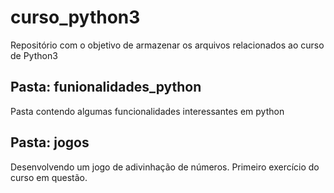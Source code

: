 # curso_python3
Repositório com o objetivo de armazenar os arquivos relacionados ao curso de Python3

## Pasta: funionalidades_python
Pasta contendo algumas funcionalidades interessantes em python

## Pasta: jogos
Desenvolvendo um jogo de adivinhação de números. Primeiro exercício do curso em questão.
